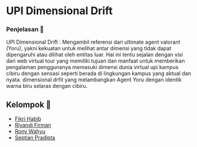 # UPI Dimensional Drift

### Penjelasan :speech_balloon:

UPI Dimensional Drift : Mengambil referensi dari ultimate agent valorant (Yoru), yakni kekuatan untuk melihat antar dimensi yang tidak dapat dipengaruhi atau dilihat oleh entitas luar. Hal ini tentu sejalan dengan visi dari web virtual tour yang memiliki tujuan dan manfaat untuk memberikan pengalaman penggunanya memasuki dimensi dunia virtual upi kampus cibiru dengan sensasi seperti berada di lingkungan kampus yang aktual dan nyata. dimensional drfit yang melambangkan Agent Yoru dengan identik warna biru selaras dengan cibiru.

## Kelompok :mag_right:

-   [Fikri Habib](https://github.com/FikriEbods)
-   [Riyandi Firman](https://github.com/riyandifirman)
-   [Rony Wahyu](https://github.com/ronywahyuu)
-   [Septian Pradipta](https://github.com/TitamSeptian)
